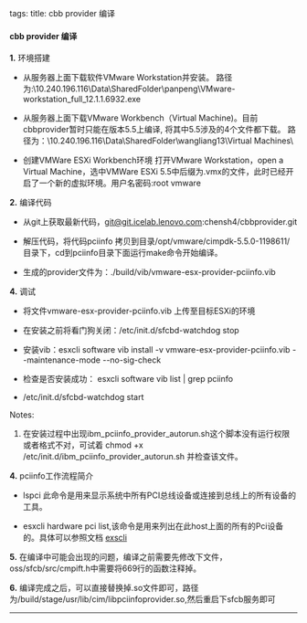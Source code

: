 tags: 
title: cbb provider 编译

#### cbb provider 编译

**1.** 环境搭建

 - 从服务器上面下载软件VMware Workstation并安装。
路径为:\\10.240.196.116\Data\SharedFolder\panpeng\VMware-workstation_full_12.1.1.6932.exe

 - 从服务器上面下载VMware Workbench（Virtual Machine)。目前cbbprovider暂时只能在版本5.5上编译, 将其中5.5涉及的4个文件都下载。
路径为：\\10.240.196.116\Data\SharedFolder\wangliang13\Virtual Machines\

 - 创建VMWare ESXi Workbench环境
打开VMware Workstation，open a Virtual Machine，选中VMWare ESXi 5.5中后缀为.vmx的文件，此时已经开启了一个新的虚拟环境。用户名密码:root vmware

**2.** 编译代码

 - 从git上获取最新代码，git@git.icelab.lenovo.com:chensh4/cbbprovider.git

 - 解压代码，将代码pciinfo 拷贝到目录/opt/vmware/cimpdk-5.5.0-1198611/目录下，cd到pciinfo目录下面运行make命令开始编译。

 - 生成的provider文件为：./build/vib/vmware-esx-provider-pciinfo.vib

**4.** 调试

  - 将文件vmware-esx-provider-pciinfo.vib 上传至目标ESXi的环境

  - 在安装之前将看门狗关闭：/etc/init.d/sfcbd-watchdog stop
  
  - 安装vib：esxcli software vib install -v vmware-esx-provider-pciinfo.vib --maintenance-mode --no-sig-check
  - 检查是否安装成功： esxcli software vib list | grep pciinfo

  - /etc/init.d/sfcbd-watchdog start 

Notes:
1) 在安装过程中出现ibm_pciinfo_provider_autorun.sh这个脚本没有运行权限或者格式不对，可试着
chmod +x /etc/init.d/ibm_pciinfo_provider_autorun.sh 并检查该文件。

**4.** pciinfo工作流程简介

 - lspci 此命令是用来显示系统中所有PCI总线设备或连接到总线上的所有设备的工具。

 - esxcli hardware pci list,该命令是用来列出在此host上面的所有的Pci设备的。具体可以参照文档 [exscli](http://pubs.vmware.com/vsphere-51/index.jsp?topic=%2Fcom.vmware.vcli.ref.doc%2Fesxcli_hardware.html)

**5.** 在编译中可能会出现的问题，编译之前需要先修改下文件，oss/sfcb/src/cmpift.h中需要将669行的函数注释掉。

**6.** 编译完成之后，可以直接替换掉.so文件即可，路径为/build/stage/usr/lib/cim/libpciinfoprovider.so,然后重启下sfcb服务即可

---